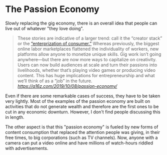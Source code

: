 # The Passion Economy
Slowly replacing the gig economy, there is an overall idea that people can live out of whatever "they love doing". 

<blockquote class="quoteback" darkmode="" data-title="The%20Passion%20Economy%20and%20the%20Future%20of%20Work%20-%20Andreessen%20Horowitz" data-author="" cite="https://a16z.com/2019/10/08/passion-economy/">
These stories are indicative of a larger trend: call it the “creator stack” or the <a href="https://twitter.com/ljin18/status/1169753411639640064" target="_blank" rel="noopener">“enterprization of consumer.”</a> Whereas previously, the biggest online labor marketplaces flattened the individuality of workers, new platforms allow anyone to monetize unique skills. Gig work isn’t going anywhere—but there are now more ways to capitalize on creativity. Users can now build audiences at scale and turn their passions into livelihoods, whether that’s playing video games or producing video content. This has huge implications for entrepreneurship and what we’ll think of as a “job” in the future.
<footer> <cite><a href="https://a16z.com/2019/10/08/passion-economy/">https://a16z.com/2019/10/08/passion-economy/</a></cite></footer>
</blockquote>
<script note="" src="https://cdn.jsdelivr.net/gh/Blogger-Peer-Review/quotebacks@1/quoteback.js"></script>

Even if there are some remarkable cases of success, they have to be taken very lightly. Most of the examples of the passion economy are built on activities that do not generate wealth and therefore are the first ones to be cut in any economic downturn. However, I don't find people discussing this in length. 

The other aspect is that this "passion economy" is fueled by new forms of content consumption that replaced the attention people was giving, in their free times, to big corporations (such as TV channels). Now, anyone with a camera can put a video online and have millions of watch-hours riddled with advertisements. 